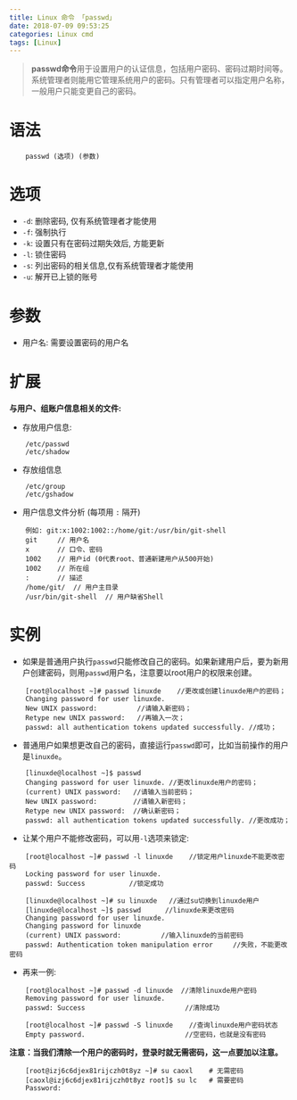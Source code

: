 ```yaml
---
title: Linux 命令 「passwd」
date: 2018-07-09 09:53:25
categories: Linux cmd
tags: [Linux]
---
```


> **passwd命令**用于设置用户的认证信息，包括用户密码、密码过期时间等。
系统管理者则能用它管理系统用户的密码。只有管理者可以指定用户名称，一般用户只能变更自己的密码。

<!-- more -->

# 语法

```
    passwd (选项) (参数)
```

# 选项

- `-d`:   删除密码, 仅有系统管理者才能使用
- `-f`:   强制执行
- `-k`:   设置只有在密码过期失效后, 方能更新
- `-l`:   锁住密码
- `-s`:   列出密码的相关信息,仅有系统管理者才能使用
- `-u`:   解开已上锁的账号

# 参数

- 用户名: 需要设置密码的用户名

# 扩展

**与用户、组账户信息相关的文件:**

- 存放用户信息:

```
    /etc/passwd
    /etc/shadow
```

- 存放组信息

```
    /etc/group
    /etc/gshadow
```

- 用户信息文件分析 (每项用 `:` 隔开)

```
    例如: git:x:1002:1002::/home/git:/usr/bin/git-shell
    git     // 用户名
    x       // 口令、密码
    1002    // 用户id (0代表root、普通新建用户从500开始)
    1002    // 所在组
    :       // 描述
    /home/git/  // 用户主目录
    /usr/bin/git-shell  // 用户缺省Shell
```

# 实例

- 如果是普通用户执行`passwd`只能修改自己的密码。如果新建用户后，要为新用户创建密码，则用`passwd`用户名，注意要以root用户的权限来创建。

```
    [root@localhost ~]# passwd linuxde    //更改或创建linuxde用户的密码；
    Changing password for user linuxde.
    New UNIX password:          //请输入新密码；
    Retype new UNIX password:   //再输入一次；
    passwd: all authentication tokens updated successfully. //成功；
```

- 普通用户如果想更改自己的密码，直接运行`passwd`即可，比如当前操作的用户是`linuxde`。

```
    [linuxde@localhost ~]$ passwd
    Changing password for user linuxde. //更改linuxde用户的密码；
    (current) UNIX password:   //请输入当前密码；
    New UNIX password:         //请输入新密码；
    Retype new UNIX password:  //确认新密码；
    passwd: all authentication tokens updated successfully. //更改成功；
```

- 让某个用户不能修改密码，可以用`-l`选项来锁定:

```
    [root@localhost ~]# passwd -l linuxde    //锁定用户linuxde不能更改密码
    Locking password for user linuxde.
    passwd: Success           //锁定成功
    
    [linuxde@localhost ~]# su linuxde   //通过su切换到linuxde用户
    [linuxde@localhost ~]$ passwd      //linuxde来更改密码
    Changing password for user linuxde.
    Changing password for linuxde
    (current) UNIX password:          //输入linuxde的当前密码
    passwd: Authentication token manipulation error     //失败，不能更改密码
```

- 再来一例:

```
    [root@localhost ~]# passwd -d linuxde  //清除linuxde用户密码
    Removing password for user linuxde.
    passwd: Success                         //清除成功
    
    [root@localhost ~]# passwd -S linuxde    //查询linuxde用户密码状态
    Empty password.                         //空密码，也就是没有密码
```

**注意：当我们清除一个用户的密码时，登录时就无需密码，这一点要加以注意。**

```
    [root@izj6c6djex81rijczh0t8yz ~]# su caoxl    # 无需密码
    [caoxl@izj6c6djex81rijczh0t8yz root]$ su lc   # 需要密码
    Password:
```